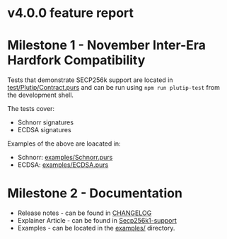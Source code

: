 # v4.0.0 feature report

# Milestone 1 - November Inter-Era Hardfork Compatibility

Tests that demonstrate SECP256k support are located in [test/Plutip/Contract.purs](./test/Plutip/Contract.purs#L1621) and can be run using `npm run plutip-test` from the development shell.

The tests cover:
- Schnorr signatures
- ECDSA signatures

Examples of the above are loacated in:
- Schnorr: [examples/Schnorr.purs](./examples/Schnorr.purs)
- ECDSA: [examples/ECDSA.purs](./examples/ECDSA.purs)

# Milestone 2 - Documentation

- Release notes - can be found in [CHANGELOG](./CHANGELOG.md)
- Explainer Article - can be found in [Secp256k1-support](./doc/Secp256k1-support.md)
- Examples - can be located in the [examples/](./examples/) directory.
